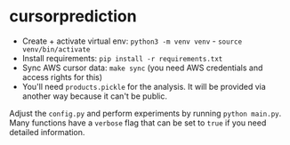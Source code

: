 # cursorprediction

- Create + activate virtual env: `python3 -m venv venv` - `source venv/bin/activate`
- Install requirements: `pip install -r requirements.txt`
- Sync AWS cursor data: `make sync` (you need AWS credentials and access rights for this)
- You'll need `products.pickle` for the analysis. It will be provided via another way because it can't be public.

Adjust the `config.py` and perform experiments by running `python main.py`.
Many functions have a `verbose` flag that can be set to `true` if you need detailed information.
